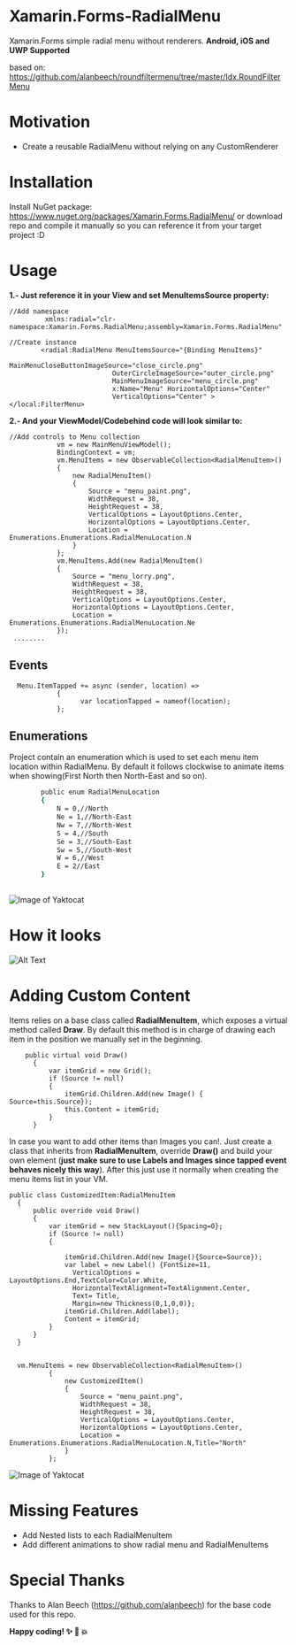 # Xamarin.Forms-RadialMenu
Xamarin.Forms simple radial menu without renderers. **Android, iOS and UWP Supported**

based on:
https://github.com/alanbeech/roundfiltermenu/tree/master/Idx.RoundFilterMenu



# Motivation
  - Create a reusable RadialMenu without relying on any CustomRenderer
 
 
# Installation
Install NuGet package: https://www.nuget.org/packages/Xamarin.Forms.RadialMenu/
or download repo and compile it manually so you can reference it from your target project :D


# Usage
**1.- Just reference it in your View and set MenuItemsSource property:**
```
//Add namespace
         xmlns:radial="clr-namespace:Xamarin.Forms.RadialMenu;assembly=Xamarin.Forms.RadialMenu"

//Create instance
        <radial:RadialMenu MenuItemsSource="{Binding MenuItems}" 
                          MainMenuCloseButtonImageSource="close_circle.png"  
                          OuterCircleImageSource="outer_circle.png" 
                          MainMenuImageSource="menu_circle.png"  
                          x:Name="Menu" HorizontalOptions="Center" 
                          VerticalOptions="Center" ></local:FilterMenu>
  ```  
    
    
**2.- And your ViewModel/Codebehind code will look similar to:**
```
//Add controls to Menu collection
            vm = new MainMenuViewModel();
            BindingContext = vm;
            vm.MenuItems = new ObservableCollection<RadialMenuItem>()
            {
                new RadialMenuItem()
                {
                    Source = "menu_paint.png",
                    WidthRequest = 38,
                    HeightRequest = 38,
                    VerticalOptions = LayoutOptions.Center,
                    HorizontalOptions = LayoutOptions.Center,
                    Location = Enumerations.Enumerations.RadialMenuLocation.N
                }
            };
            vm.MenuItems.Add(new RadialMenuItem()
            {
                Source = "menu_lorry.png",
                WidthRequest = 38,
                HeightRequest = 38,
                VerticalOptions = LayoutOptions.Center,
                HorizontalOptions = LayoutOptions.Center,
                Location = Enumerations.Enumerations.RadialMenuLocation.Ne
            });
 ........
```

## Events
```
  Menu.ItemTapped += async (sender, location) =>
            {
                  var locationTapped = nameof(location);
            };

```

## Enumerations
Project contain an enumeration which is used to set each menu item location within RadialMenu. 
By default it follows clockwise to animate items when showing(First North then North-East and so on).
```sh
        public enum RadialMenuLocation
        {
            N = 0,//North
            Ne = 1,//North-East
            Nw = 7,//North-West
            S = 4,//South
            Se = 3,//South-East
            Sw = 5,//South-West
            W = 6,//West
            E = 2//East
        }
        
```
 ![Image of Yaktocat](https://image.shutterstock.com/image-vector/wind-rose-cardinal-points-star-260nw-1011439111.jpg)

# How it looks
![Alt Text](https://arqueror.blob.core.windows.net/publicfiles/RadialMenu.gif)
  
  
  # Adding Custom Content
  Items relies on a base class called **RadialMenuItem**, which exposes a virtual method called **Draw**. By default this method is in charge of drawing each item in the position we manually set in the beginning.
  ```
      public virtual void Draw()
        {
            var itemGrid = new Grid();
            if (Source != null)
            {
                itemGrid.Children.Add(new Image() { Source=this.Source});
                this.Content = itemGrid;
            }
        }
  ```
  In case you want to add other items than Images you can!. Just create a class that inherits from **RadialMenuItem**, override **Draw()** and build your own element (**just make sure to use Labels and Images since tapped event behaves nicely this way**). After this just use it normally when creating the menu items list in your VM.
  ```
  public class CustomizedItem:RadialMenuItem
    {
        public override void Draw()
        {
            var itemGrid = new StackLayout(){Spacing=0};
            if (Source != null)
            {
               
                itemGrid.Children.Add(new Image(){Source=Source});
                var label = new Label() {FontSize=11,
                  VerticalOptions = LayoutOptions.End,TextColor=Color.White,
                  HorizontalTextAlignment=TextAlignment.Center,
                  Text= Title, 
                  Margin=new Thickness(0,1,0,0)};
                itemGrid.Children.Add(label);
                Content = itemGrid;
            }
        }
    }
    
    
    vm.MenuItems = new ObservableCollection<RadialMenuItem>()
            {
                new CustomizedItem()
                {
                    Source = "menu_paint.png",
                    WidthRequest = 38,
                    HeightRequest = 38,
                    VerticalOptions = LayoutOptions.Center,
                    HorizontalOptions = LayoutOptions.Center,
                    Location = Enumerations.Enumerations.RadialMenuLocation.N,Title="North"
                }
            };
  ```
  ![Image of Yaktocat](https://arqueror.blob.core.windows.net/publicfiles/RadialMenu_03.PNG?raw=false)
  
  
# Missing Features
- Add Nested lists to each RadialMenuItem
- Add different animations to show radial menu and RadialMenuItems

# Special Thanks
 Thanks to Alan Beech (https://github.com/alanbeech) for the base code used for this repo.
<br/>

**Happy coding! :sparkles: :camel: :boom:**
